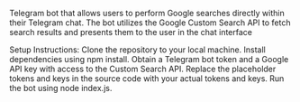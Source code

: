 Telegram bot that allows users to perform Google searches directly within their Telegram chat.
The bot utilizes the Google Custom Search API to fetch search results and presents them to the user in the chat interface


Setup Instructions: 
Clone the repository to your local machine.
Install dependencies using npm install.
Obtain a Telegram bot token and a Google API key with access to the Custom Search API.
Replace the placeholder tokens and keys in the source code with your actual tokens and keys.
Run the bot using node index.js.

